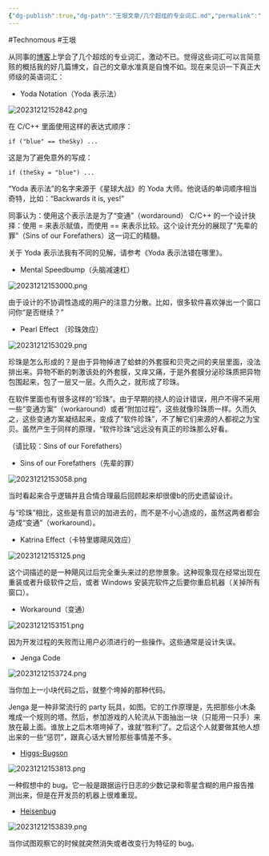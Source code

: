 ```yaml
---
{"dg-publish":true,"dg-path":"王垠文章/几个超炫的专业词汇.md","permalink":"/王垠文章/几个超炫的专业词汇/","created":"2023-12-12T15:27:45.639+08:00","updated":"2023-12-12T15:39:11.017+08:00"}
---
```


#Technomous #王垠 

从同事的[博客](http://thomas.tuerke.net/on/design/?thread=-701829031)上学会了几个超炫的专业词汇，激动不已。觉得这些词汇可以言简意赅的概括我的好几篇博文，自己的文章水准真是自愧不如。现在来见识一下真正大师级的英语词汇：

- Yoda Notation（Yoda 表示法）

![20231212152842.png](/img/user/0.Asset/resource/20231212152842.png)

在 C/C++ 里面使用这样的表达式顺序：

```
if ("blue" == theSky) ...
```

这是为了避免意外的写成：

```
if (theSky = "blue") ...
```

“Yoda 表示法”的名字来源于《星球大战》的 Yoda 大师。他说话的单词顺序相当奇特，比如：“Backwards it is, yes!”

同事认为：使用这个表示法是为了“变通”（wordaround） C/C++ 的一个设计抉择：使用 = 来表示赋值，而使用 == 来表示比较。这个设计充分的展现了“先辈的罪”（Sins of our Forefathers）这一词汇的精髓。

关于 Yoda 表示法我有不同的见解，请参考《Yoda 表示法错在哪里》。

- Mental Speedbump（头脑减速杠）

![20231212153000.png](/img/user/0.Asset/resource/20231212153000.png)

由于设计的不协调性造成的用户的注意力分散。比如，很多软件喜欢弹出一个窗口问你“是否继续？”

- Pearl Effect （珍珠效应）

![20231212153029.png](/img/user/0.Asset/resource/20231212153029.png)

珍珠是怎么形成的？是由于异物掉进了蛤蚌的外套膜和贝壳之间的夹层里面，没法排出来。异物不断的刺激该处的外套膜，又痒又痛，于是外套膜分泌珍珠质把异物包围起来，包了一层又一层。久而久之，就形成了珍珠。

在软件里面也有很多这样的“珍珠”。由于早期的挠人的设计错误，用户不得不采用一些“变通方案”（workaround）或者“附加过程”，这些就像珍珠质一样。久而久之，这些变通方案凝结起来，变成了“软件珍珠”，不了解它们来源的人都视之为宝贝。虽然产生于同样的原理，“软件珍珠”远远没有真正的珍珠那么好看。

（请比较：Sins of our Forefathers）

- Sins of our Forefathers（先辈的罪）

![20231212153058.png](/img/user/0.Asset/resource/20231212153058.png)

当时看起来合乎逻辑并且合情合理最后回顾起来却很傻b的历史遗留设计。

与“珍珠”相比，这些是有意识的加进去的，而不是不小心造成的，虽然这两者都会造成“变通”（workaround）。

- Katrina Effect（卡特里娜飓风效应）

![20231212153125.png](/img/user/0.Asset/resource/20231212153125.png)

这个词描述的是一种飓风过后完全重头来过的悲惨景象。这种现象现在经常出现在重装或者升级软件之后，或者 Windows 安装完软件之后要你重启机器（关掉所有窗口）。

- Workaround（变通）

![20231212153151.png](/img/user/0.Asset/resource/20231212153151.png)

因为开发过程的失败而让用户必须进行的一些操作。这些通常是设计失误。

- Jenga Code

![20231212153724.png](/img/user/0.Asset/resource/20231212153724.png)

当你加上一小块代码之后，就整个垮掉的那种代码。

Jenga 是一种非常流行的 party 玩具，如图。它的工作原理是，先把那些小木条堆成一个规则的塔。然后，参加游戏的人轮流从下面抽出一块（只能用一只手）来放在最上面。谁放上之后木塔垮掉了，谁就“胜利”了。之后这个人就要做其他人想出来的一些“惩罚”，跟真心话大冒险那些事情差不多。

- [Higgs-Bugson](http://en.wikipedia.org/wiki/Higgs_boson)

![20231212153813.png](/img/user/0.Asset/resource/20231212153813.png)

一种假想中的 bug。它一般是跟据运行日志的少数记录和零星含糊的用户报告推测出来，但是在开发员的机器上很难重现。

- [Heisenbug](http://en.wikipedia.org/wiki/Heisenberg_uncertainty_principle)

![20231212153839.png](/img/user/0.Asset/resource/20231212153839.png)

当你试图观察它的时候就突然消失或者改变行为特征的 bug。